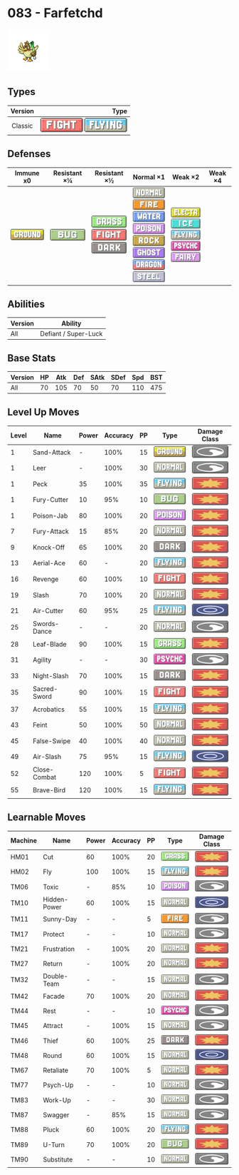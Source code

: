 # 083 - Farfetchd

![farfetchd](../img/pokemon/083.png)

## Types

| Version | Type                                                                      |
| :-----: | ------------------------------------------------------------------------: |
| Classic | ![fighting](../img/types/fighting.png) ![flying](../img/types/flying.png) |

## Defenses

| Immune x0                          | Resistant ×¼                 | Resistant ×½                                                                                                   | Normal ×1                                                                                                                                                                                                                                                                                             | Weak ×2                                                                                                                                                                                      | Weak ×4 |
| ---------------------------------- | ---------------------------- | -------------------------------------------------------------------------------------------------------------- | ----------------------------------------------------------------------------------------------------------------------------------------------------------------------------------------------------------------------------------------------------------------------------------------------------- | -------------------------------------------------------------------------------------------------------------------------------------------------------------------------------------------- | ------- |
| ![ground](../img/types/ground.png) | ![bug](../img/types/bug.png) | ![grass](../img/types/grass.png)<br/>![fighting](../img/types/fighting.png)<br/>![dark](../img/types/dark.png) | ![normal](../img/types/normal.png)<br/>![fire](../img/types/fire.png)<br/>![water](../img/types/water.png)<br/>![poison](../img/types/poison.png)<br/>![rock](../img/types/rock.png)<br/>![ghost](../img/types/ghost.png)<br/>![dragon](../img/types/dragon.png)<br/>![steel](../img/types/steel.png) | ![electric](../img/types/electric.png)<br/>![ice](../img/types/ice.png)<br/>![flying](../img/types/flying.png)<br/>![psychic](../img/types/psychic.png)<br/>![fairy](../img/types/fairy.png) |         |

## Abilities

| Version | Ability              |
| ------- | -------------------- |
| All     | Defiant / Super-Luck |

## Base Stats

| Version | HP | Atk | Def | SAtk | SDef | Spd | BST |
| ------- | -- | --- | --- | ---- | ---- | --- | --- |
| All     | 70 | 105 | 70  | 50   | 70   | 110 | 475 |

## Level Up Moves

| Level | Name         | Power | Accuracy | PP | Type                                   | Damage Class                           |
| ----- | ------------ | ----- | -------- | -- | -------------------------------------- | -------------------------------------- |
| 1     | Sand-Attack  | -     | 100%     | 15 | ![ground](../img/types/ground.png)     | ![status](../img/types/status.png)     |
| 1     | Leer         | -     | 100%     | 30 | ![normal](../img/types/normal.png)     | ![status](../img/types/status.png)     |
| 1     | Peck         | 35    | 100%     | 35 | ![flying](../img/types/flying.png)     | ![physical](../img/types/physical.png) |
| 1     | Fury-Cutter  | 10    | 95%      | 10 | ![bug](../img/types/bug.png)           | ![physical](../img/types/physical.png) |
| 1     | Poison-Jab   | 80    | 100%     | 20 | ![poison](../img/types/poison.png)     | ![physical](../img/types/physical.png) |
| 7     | Fury-Attack  | 15    | 85%      | 20 | ![normal](../img/types/normal.png)     | ![physical](../img/types/physical.png) |
| 9     | Knock-Off    | 65    | 100%     | 20 | ![dark](../img/types/dark.png)         | ![physical](../img/types/physical.png) |
| 13    | Aerial-Ace   | 60    | -        | 20 | ![flying](../img/types/flying.png)     | ![physical](../img/types/physical.png) |
| 16    | Revenge      | 60    | 100%     | 10 | ![fighting](../img/types/fighting.png) | ![physical](../img/types/physical.png) |
| 19    | Slash        | 70    | 100%     | 20 | ![normal](../img/types/normal.png)     | ![physical](../img/types/physical.png) |
| 21    | Air-Cutter   | 60    | 95%      | 25 | ![flying](../img/types/flying.png)     | ![special](../img/types/special.png)   |
| 25    | Swords-Dance | -     | -        | 20 | ![normal](../img/types/normal.png)     | ![status](../img/types/status.png)     |
| 28    | Leaf-Blade   | 90    | 100%     | 15 | ![grass](../img/types/grass.png)       | ![physical](../img/types/physical.png) |
| 31    | Agility      | -     | -        | 30 | ![psychic](../img/types/psychic.png)   | ![status](../img/types/status.png)     |
| 33    | Night-Slash  | 70    | 100%     | 15 | ![dark](../img/types/dark.png)         | ![physical](../img/types/physical.png) |
| 35    | Sacred-Sword | 90    | 100%     | 15 | ![fighting](../img/types/fighting.png) | ![physical](../img/types/physical.png) |
| 37    | Acrobatics   | 55    | 100%     | 15 | ![flying](../img/types/flying.png)     | ![physical](../img/types/physical.png) |
| 43    | Feint        | 50    | 100%     | 50 | ![normal](../img/types/normal.png)     | ![physical](../img/types/physical.png) |
| 45    | False-Swipe  | 40    | 100%     | 40 | ![normal](../img/types/normal.png)     | ![physical](../img/types/physical.png) |
| 49    | Air-Slash    | 75    | 95%      | 15 | ![flying](../img/types/flying.png)     | ![special](../img/types/special.png)   |
| 52    | Close-Combat | 120   | 100%     | 5  | ![fighting](../img/types/fighting.png) | ![physical](../img/types/physical.png) |
| 55    | Brave-Bird   | 120   | 100%     | 15 | ![flying](../img/types/flying.png)     | ![physical](../img/types/physical.png) |

## Learnable Moves

| Machine | Name         | Power | Accuracy | PP | Type                                 | Damage Class                           |
| ------- | ------------ | ----- | -------- | -- | ------------------------------------ | -------------------------------------- |
| HM01    | Cut          | 60    | 100%     | 20 | ![grass](../img/types/grass.png)     | ![physical](../img/types/physical.png) |
| HM02    | Fly          | 100   | 100%     | 15 | ![flying](../img/types/flying.png)   | ![physical](../img/types/physical.png) |
| TM06    | Toxic        | -     | 85%      | 10 | ![poison](../img/types/poison.png)   | ![status](../img/types/status.png)     |
| TM10    | Hidden-Power | 60    | 100%     | 15 | ![normal](../img/types/normal.png)   | ![special](../img/types/special.png)   |
| TM11    | Sunny-Day    | -     | -        | 5  | ![fire](../img/types/fire.png)       | ![status](../img/types/status.png)     |
| TM17    | Protect      | -     | -        | 10 | ![normal](../img/types/normal.png)   | ![status](../img/types/status.png)     |
| TM21    | Frustration  | -     | 100%     | 20 | ![normal](../img/types/normal.png)   | ![physical](../img/types/physical.png) |
| TM27    | Return       | -     | 100%     | 20 | ![normal](../img/types/normal.png)   | ![physical](../img/types/physical.png) |
| TM32    | Double-Team  | -     | -        | 15 | ![normal](../img/types/normal.png)   | ![status](../img/types/status.png)     |
| TM42    | Facade       | 70    | 100%     | 20 | ![normal](../img/types/normal.png)   | ![physical](../img/types/physical.png) |
| TM44    | Rest         | -     | -        | 10 | ![psychic](../img/types/psychic.png) | ![status](../img/types/status.png)     |
| TM45    | Attract      | -     | 100%     | 15 | ![normal](../img/types/normal.png)   | ![status](../img/types/status.png)     |
| TM46    | Thief        | 60    | 100%     | 25 | ![dark](../img/types/dark.png)       | ![physical](../img/types/physical.png) |
| TM48    | Round        | 60    | 100%     | 15 | ![normal](../img/types/normal.png)   | ![special](../img/types/special.png)   |
| TM67    | Retaliate    | 70    | 100%     | 5  | ![normal](../img/types/normal.png)   | ![physical](../img/types/physical.png) |
| TM77    | Psych-Up     | -     | -        | 10 | ![normal](../img/types/normal.png)   | ![status](../img/types/status.png)     |
| TM83    | Work-Up      | -     | -        | 30 | ![normal](../img/types/normal.png)   | ![status](../img/types/status.png)     |
| TM87    | Swagger      | -     | 85%      | 15 | ![normal](../img/types/normal.png)   | ![status](../img/types/status.png)     |
| TM88    | Pluck        | 60    | 100%     | 20 | ![flying](../img/types/flying.png)   | ![physical](../img/types/physical.png) |
| TM89    | U-Turn       | 70    | 100%     | 20 | ![bug](../img/types/bug.png)         | ![physical](../img/types/physical.png) |
| TM90    | Substitute   | -     | -        | 10 | ![normal](../img/types/normal.png)   | ![status](../img/types/status.png)     |